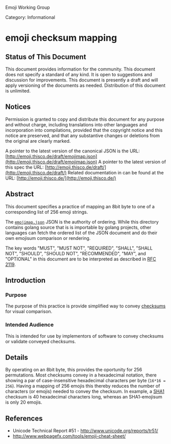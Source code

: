 Emoji Working Group

Category: Informational


# emoji checksum mapping

## Status of This Document

This document provides information for the community. This document does not
specify a standard of any kind.  It is open to suggestions and discussion for
improvements.  This document is presently a draft and will apply versioning of
the documents as needed.  Distribution of this document is unlimited.


## Notices

Permission is granted to copy and distribute this document for any purpose and
without charge, including translations into other languages and incorporation
into compilations, provided that the copyright notice and this notice are
preserved, and that any substantive changes or deletions from the original are
clearly marked.

A pointer to the latest version of the canonical JSON is the URL: [http://emoji.thisco.de/draft/emojimap.json](http://emoji.thisco.de/draft/emojimap.json)
A pointer to the latest version of this spec the URL: [http://emoji.thisco.de/draft/](http://emoji.thisco.de/draft/)
Related documentation in can be found at the URL: [http://emoji.thisco.de/](http://emoji.thisco.de/)

## Abstract

This document specifies a practice of mapping an 8bit byte to one of a
corresponding list of 256 emoji strings.

The [`emojimap.json`](./emojimap.json) JSON is the authority of ordering.
While this directory contains golang source that is is importable by golang
projects, other languages can fetch the ordered list of the JSON document and
do their own emojisum comparison or rendering.

The key words "MUST", "MUST NOT", "REQUIRED", "SHALL", "SHALL NOT", "SHOULD",
"SHOULD NOT", "RECOMMENDED",  "MAY", and "OPTIONAL" in this document are to be
interpreted as described in [RFC 2119](https://tools.ietf.org/html/rfc2119).


## Introduction

### Purpose

The purpose of this practice is provide simplified way to convey [checksums](https://en.wikipedia.org/wiki/Checksum) for visual comparison.


### Intended Audience

This is intended for use by implementors of software to convey checksums or validate conveyed checksums.


## Details

By operating on an 8bit byte, this provides the oportunity for 256 permutations.
Most checksums convey in a hexadecimal notation, there showing a par of case-insensitive hexadecimal characters per byte (`16*16 = 256`).
Having a mapping of 256 emojis this thereby reduces the number of characters (or emojis) needed to convey the checksum.
In example, a [SHA1](https://en.wikipedia.org/wiki/SHA-1) checksum is 40 hexadecimal characters long, whereas an SHA1-emojisum is only 20 emojis.

## References

* Unicode Technical Report #51 - http://www.unicode.org/reports/tr51/
* http://www.webpagefx.com/tools/emoji-cheat-sheet/
